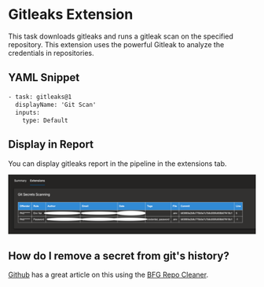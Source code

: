 # Gitleaks Extension

This task downloads gitleaks and runs a gitleak scan on the specified repository.
This extension uses the powerful Gitleak to analyze the credentials in repositories.

## YAML Snippet

```
- task: gitleaks@1
  displayName: 'Git Scan'
  inputs:
    type: Default
```

## Display in Report

You can display gitleaks report in the pipeline in the extensions tab.

![](screenshot.png)

## How do I remove a secret from git's history?

[Github](https://docs.github.com/en/github/authenticating-to-github/removing-sensitive-data-from-a-repository) has a great article on this using the [BFG Repo Cleaner](https://rtyley.github.io/bfg-repo-cleaner/).